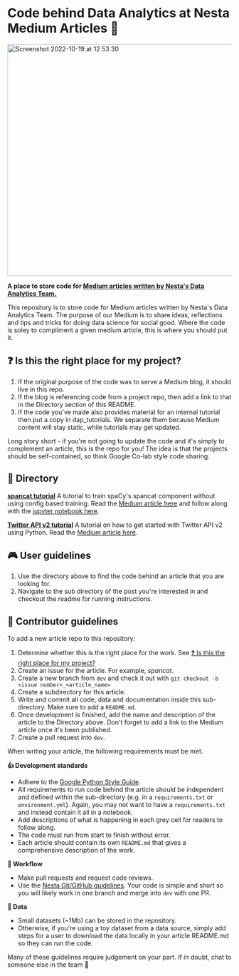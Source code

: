 # Code behind **Data Analytics at Nesta** Medium Articles :wave:

<img width="520" alt="Screenshot 2022-10-19 at 12 53 30" src="https://user-images.githubusercontent.com/46863334/196672092-d7b07034-4078-473d-9fb3-4992c97b71b4.png">

**A place to store code for [Medium articles written by Nesta's Data Analytics Team.](https://medium.com/data-analytics-at-nesta)**

This repository is to store code for Medium articles written by Nesta's Data Analytics Team. The purpose of our Medium is to share ideas, reflections and tips and tricks for doing data science for social good. Where the code is soley to compliment a given medium article, this is where you should put it. 

## ❓ Is this the right place for my project? 

1. If the original purpose of the code was to serve a Medium blog, it should live in this repo.
2. If the blog is referencing code from a project repo, then add a link to that in the Directory section of this README.
3. If the code you've made also provides material for an internal tutorial then put a copy in dap_tutorials. We separate them because Medium content will stay static, while tutorials may get updated.

Long story short - if you're not going to update the code and it's simply to complement an article, this is the repo for you! The idea is that the projects should be self-contained, so think Google Co-lab style code sharing.  

## 📖 Directory

**[spancat tutorial](https://github.com/nestauk/dap_medium_articles/tree/dev/spancat_tutorial)**
A tutorial to train spaCy's spancat component without using config based training. Read the [Medium article here](https://medium.com/data-analytics-at-nesta/a-deep-dive-into-spacys-span-categorisation-model-992024d047c2) and follow along with the [jupyter notebook here](https://github.com/nestauk/dap_medium_articles/blob/dev/spancat_tutorial/spancat_training.ipynb). 

**[Twitter API v2 tutorial](https://github.com/nestauk/dap_medium_articles/tree/dev/twitter_api_tutorial)**
A tutorial on how to get started with Twitter API v2 using Python. Read the [Medium article here](https://medium.com/data-analytics-at-nesta/all-you-need-to-get-started-with-twitter-api-v2-using-python-6cd4be4d90fe).

## 🎮 User guidelines

1. Use the directory above to find the code behind an article that you are looking for.
2. Navigate to the sub directory of the post you're interested in and checkout the readme for running instructions.

## 📝  Contributor guidelines

To add a new article repo to this repository:

1. Determine whether this is the right place for the work. See [❓ Is this the right place for my project?](https://github.com/nestauk/dap_medium_articles/tree/spancat#-is-this-the-right-place-for-my-project) 
2. Create an issue for the article. For example, _spancat_.
3. Create a new branch from `dev` and check it out with `git checkout -b <issue number>_<article_name>`
4. Create a subdirectory for this article.
5. Write and commit all code, data and documentation inside this sub-directory. Make sure to add a `README.md`.
6. Once development is finished, add the name and description of the article to the Directory above. Don't forget to add a link to the Medium article once it's been published.
7. Create a pull request into `dev`.

When writing your article, the following requirements must be met.

**👍 Development standards**
- Adhere to the [Google Python Style Guide](https://google.github.io/styleguide/pyguide.html).
- All requirements to run code behind the article should be independent and defined within the sub-directory (e.g. in a `requirements.txt` or `environment.yml`). Again, you may not want to have a `requirements.txt` and instead contain it all in a notebook.
- Add descriptions of what is happening in each grey cell for readers to follow along.  
- The code must run from start to finish without error.
- Each article should contain its own `README.md` that gives a comprehensive description of the work.

**🔀 Workflow**
- Make pull requests and request code reviews.
- Use the [Nesta Git/GitHub guidelines](https://github.com/nestauk/github_support/blob/dev/guidelines/README.md). Your code is simple and short so you will likely work in one branch and merge into `dev` with one PR. 

**💾 Data**
- Small datasets (~1Mb) can be stored in the repository. 
- Otherwise, if you're using a toy dataset from a data source, simply add steps for a user to download the data locally in your article README.md so they can run the code.

Many of these guidelines require judgement on your part. If in doubt, chat to someone else in the team 🙂
